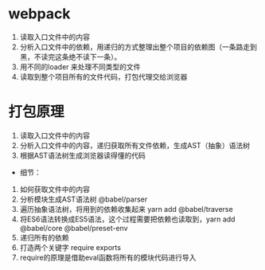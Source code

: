 # webpack
1. 读取入口文件中的内容
2. 分析入口文件中的依赖，用递归的方式整理出整个项目的依赖图（一条路走到黑，不读完这条绝不读下一条）。
3. 用不同的loader 来处理不同类型的文件
4. 读取到整个项目所有的文件代码，打包代理交给浏览器

# 打包原理
1. 读取入口文件中的内容
2. 分析入口文件中的内容，递归获取所有文件依赖，生成AST（抽象）语法树
3. 根据AST语法树生成浏览器读得懂的代码

- 细节：
 1. 如何获取文件中的内容
 2. 分析模块生成AST语法树 @babel/parser
 3. 遍历抽象语法树，将用到的依赖收集起来  yarn add @babel/traverse
 4. 将ES6语法转换成ES5语法，这个过程需要把依赖也读取到，yarn add @babel/core @babel/preset-env
 5. 递归所有的依赖
 6. 打造两个关键字  require exports
 7. require的原理是借助eval函数将所有的模块代码进行导入